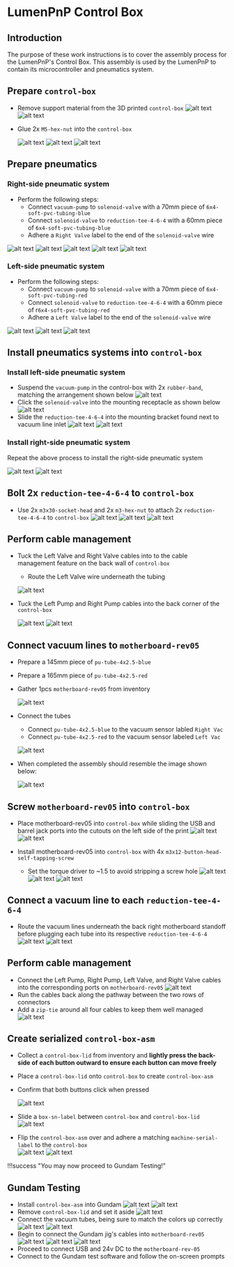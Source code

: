 # LumenPnP Control Box
## Introduction
The purpose of these work instructions is to cover the assembly process for the LumenPnP's Control Box. This assembly is used by the LumenPnP to contain its microcontroller and pneumatics system.

## Prepare `control-box`

- Remove support material from the 3D printed `control-box`
	![alt text](img/IMG_1870.JPG)
	![alt text](img/IMG_1871.JPG)

- Glue 2x `M5-hex-nut` into the `control-box`

	![alt text](img/IMG_1881.JPG)
	![alt text](img/IMG_1882.JPG)
	![alt text](img/IMG_1883.JPG)

## Prepare pneumatics

### Right-side pneumatic system
- Perform the following steps:
	- Connect `vacuum-pump` to `solenoid-valve` with a 70mm piece of `6x4-soft-pvc-tubing-blue`
	- Connect `solenoid-valve` to `reduction-tee-4-6-4` with a 60mm piece of `6x4-soft-pvc-tubing-blue`
	- Adhere a `Right Valve` label to the end of the `solenoid-valve` wire

![alt text](img/right-pnumatics-annotated.jpg)
![alt text](img/IMG_1873.JPG)
![alt text](img/IMG_1874.JPG)
![alt text](img/IMG_1876.JPG)
![alt text](img/IMG_1877.JPG)

### Left-side pneumatic system
- Perform the following steps:
	- Connect `vacuum-pump` to `solenoid-valve` with a 70mm piece of `6x4-soft-pvc-tubing-red`
	- Connect `solenoid-valve` to `reduction-tee-4-6-4` with a 60mm piece of r`6x4-soft-pvc-tubing-red`
	- Adhere a `Left Valve` label to the end of the `solenoid-valve` wire

![alt text](img/left-pnumatics-annotated.jpg)
![alt text](img/IMG_1878.JPG)
![alt text](img/IMG_1879.JPG)

## Install pneumatics systems into `control-box`

### Install left-side pneumatic system

- Suspend the `vacuum-pump` in the control-box with 2x `rubber-band`, matching the arrangement shown below
	![alt text](img/IMG_1885.JPG)
- Click the `solenoid-valve` into the mounting receptacle as shown below
	![alt text](img/IMG_1884.JPG)
- Slide the `reduction-tee-4-6-4` into the mounting bracket found next to vacuum line inlet
	![alt text](img/IMG_1886.JPG)
	![alt text](img/IMG_1887.JPG)

### Install right-side pneumatic system
Repeat the above process to install the right-side pneumatic system

![alt text](img/IMG_1888.JPG)
![alt text](img/IMG_1889.JPG)

## Bolt 2x `reduction-tee-4-6-4` to `control-box`
- Use 2x `m3x30-socket-head` and 2x `m3-hex-nut` to attach  2x `reduction-tee-4-6-4` to `control-box`
	![alt text](img/IMG_1890.JPG)
	![alt text](img/IMG_1892.JPG)
	![alt text](img/IMG_1893.JPG)

## Perform cable management
- Tuck the Left Valve and Right Valve cables into to the cable management feature on the back wall of `control-box`
	- Route the Left Valve wire underneath the tubing

	![alt text](img/IMG_1895.JPG)

- Tuck the Left Pump and Right Pump cables into the back corner of the `control-box`

	![alt text](img/IMG_1896.JPG)
	![alt text](img/IMG_1897.JPG)

## Connect vacuum lines to `motherboard-rev05`
- Prepare a 145mm piece of `pu-tube-4x2.5-blue`
- Prepare a 165mm piece of `pu-tube-4x2.5-red`
- Gather 1pcs `motherboard-rev05` from inventory

	![alt text](img/IMG_1898.JPG)

- Connect the tubes
	- Connect `pu-tube-4x2.5-blue` to the vacuum sensor labled `Right Vac`
	- Connect `pu-tube-4x2.5-red` to the vacuum sensor labeled `Left Vac`

	![alt text](img/IMG_1900.JPG)

- When completed the assembly should resemble the image shown below:

	![alt text](img/IMG_1899.JPG)

## Screw `motherboard-rev05` into `control-box`
- Place motherboard-rev05 into `control-box` while sliding the USB and barrel jack ports into the cutouts on the left side of the print
	![alt text](img/IMG_1901.JPG)
	![alt text](img/IMG_1902.JPG)

- Install motherboard-rev05 into `control-box` with 4x `m3x12-button-head-self-tapping-screw`
	- Set the torque driver to ~1.5 to avoid stripping a screw hole
![alt text](img/IMG_1906.JPG)
![alt text](img/IMG_1903.JPG)
![alt text](img/IMG_1907.JPG)

## Connect a vacuum line to each `reduction-tee-4-6-4`

- Route the vacuum lines underneath the back right motherboard standoff before plugging each tube into its respective `reduction-tee-4-6-4`
	![alt text](img/IMG_1908.JPG)
	![alt text](img/IMG_1909.JPG)

## Perform cable management
- Connect the Left Pump, Right Pump, Left Valve, and Right Valve cables into the corresponding ports on `motherboard-rev05`
	![alt text](img/IMG_1910.JPG)
- Run the cables back along the pathway between the two rows of connectors
- Add a `zip-tie` around all four cables to keep them well managed
	![alt text](img/IMG_1911.JPG)

## Create serialized `control-box-asm`
- Collect a `control-box-lid` from inventory and **lightly press the back-side of each button outward to ensure each button can move freely**
- Place a `control-box-lid` onto `control-box` to create `control-box-asm`
- Confirm that both buttons click when pressed

	![alt text](img/IMG_2016.JPG)

- Slide a `box-sn-label` between `control-box` and `control-box-lid`
	![alt text](img/IMG_2017.JPG)
- Flip the `control-box-asm` over and adhere a matching `machine-serial-label` to the `control-box`  
	![alt text](img/IMG_2014.JPG)
	![alt text](img/IMG_2015.JPG)

!!!success "You may now proceed to Gundam Testing!"

## Gundam Testing
- Install `control-box-asm` into Gundam
	![alt text](img/connect-gundam5.JPG)
	![alt text](img/connect-gundam6.JPG)
- Remove `control-box-lid` and set it aside
	![alt text](img/connect-gundam1.JPG)
- Connect the vacuum tubes, being sure to match the colors up correctly
	![alt text](img/connect-gundam7.JPG)
	![alt text](img/connect-gundam4.JPG)
- Begin to connect the Gundam jig's cables into `motherboard-rev05`
	![alt text](img/connect-gundam8.JPG)
	![alt text](img/connect-gundam3.JPG)
	![alt text](img/connect-gundam2.JPG)
- Proceed to connect USB and 24v DC to the `motherboard-rev-05`
- Connect to the Gundam test software and follow the on-screen prompts

